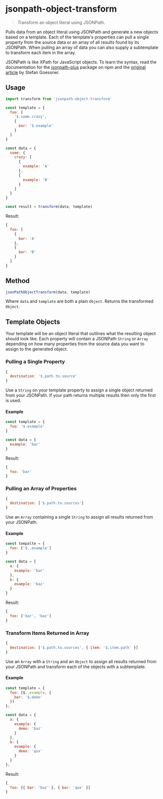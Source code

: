 # jsonpath-object-transform

> Transform an object literal using JSONPath.

Pulls data from an object literal using JSONPath and generate a new objects based on a template. Each of the template's properties can pull a single property from the source data or an array of all results found by its JSONPath. When pulling an array of data you can also supply a subtemplate to transform each item in the array.

JSONPath is like XPath for JavaScript objects. To learn the syntax, read the documentation for the [jsonpath-plus](https://www.npmjs.com/package/jsonpath-plus) package on npm and the [original article](http://goessner.net/articles/JsonPath/) by Stefan Goessner.

## Usage

```js
import transform from 'jsonpath-object-transform'

const template = {
  foo: [
    '$.some.crazy',
    {
      bar: '$.example'
    }
  ]
}

const data = {
  some: {
    crazy: [
      {
        example: 'A'
      },
      {
        example: 'B'
      }
    ]
  }
}

const result = transform(data, template)
```

Result:

```js
{
  foo: [
    {
      bar: 'A'
    },
    {
      bar: 'B'
    }
  ]
}
```

## Method

```js
jsonPathObjectTransform(data, template)
```

Where `data` and `template` are both a plain `Object`. Returns the transformed `Object`.

## Template Objects

Your template will be an object literal that outlines what the resulting object should look like. Each property will contain a JSONPath `String` or `Array` depending on how many properties from the source data you want to assign to the generated object.

### Pulling a Single Property

```js
{
  destination: '$.path.to.source'
}
```

Use a `String` on your template property to assign a single object returned from your JSONPath. If your path returns multiple results then only the first is used.

#### Example

```js
const template = {
  foo: '$.example'
}

const data = {
  example: 'bar'
}
```

Result:

```js
{
  foo: 'bar'
}
```

### Pulling an Array of Properties

```js
{
  destination: ['$.path.to.sources']
}
```

Use an `Array` containing a single `String` to assign all results returned from your JSONPath.

#### Example

```js
const tempalte = {
  foo: ['$..example']
}

const data = {
  a: {
    example: 'bar'
  },
  b: {
    example: 'baz'
  }
}
```

Result:

```js
{
  foo: ['bar', 'baz']
}
```

### Transform Items Returned in Array

```js
{
  destination: ['$.path.to.sources', { item: '$.item.path' }]
}
```

Use an `Array` with a `String` and an `Object` to assign all results returned from your JSONPath and transform each of the objects with a subtemplate.

#### Example

```js
const template = {
  foo: [$..example, {
    bar: '$.demo'
  }]
};

const data = {
  a: {
    example: {
      demo: 'baz'
    }
  },
  b: {
    example: {
      demo: 'qux'
    }
  }
};
```

Result:

```js
{
  foo: [{ bar: 'baz' }, { bar: 'qux' }]
}
```
